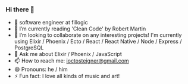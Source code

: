 ### Hi there 👋

<!--
**JSteigner/JSteigner** is a ✨ _special_ ✨ repository because its `README.md` (this file) appears on your GitHub profile.
-->
- 🔭 software engineer at fillogic
- 🌱 I’m currently reading 'Clean Code' by Robert Martin 
- 👯 I’m looking to collaborate on any interesting projects! I'm currently using Elixir / Phoenix / Ecto / React / React Native / Node / Express / PostgreSQL
- 💬 Ask me about Elixir / Phoenix / JavaScript
- 📫 How to reach me: ioctosteigner@gmail.com
- 😄 Pronouns: he / him
- ⚡ Fun fact: I love all kinds of music and art!
